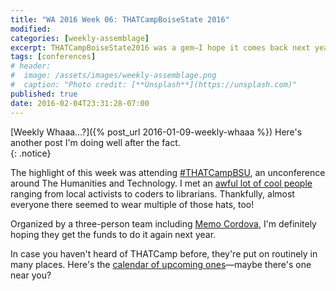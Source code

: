 ```yaml
---
title: "WA 2016 Week 06: THATCampBoiseState 2016" 
modified:
categories: [weekly-assemblage]
excerpt: THATCampBoiseState2016 was a gem—I hope it comes back next year.
tags: [conferences]
# header:
#  image: /assets/images/weekly-assemblage.png
#  caption: "Photo credit: [**Unsplash**](https://unsplash.com)"
published: true
date: 2016-02-04T23:31:28-07:00
---
```

  
[Weekly Whaaa…?]({% post_url 2016-01-09-weekly-whaaa %}) Here's another post I'm doing well after the fact.  
{: .notice}  

The highlight of this week was attending [#THATCampBSU](http://boisestate2016.thatcamp.org/), an unconference around The Humanities and Technology. I met an [awful lot of cool people](http://boisestate2016.thatcamp.org/campers/) ranging from local activists to coders to librarians. Thankfully, almost everyone there seemed to wear multiple of those hats, too!   

Organized by a three-person team including [Memo Cordova](http://guides.boisestate.edu/prf.php?account_id=4254), I'm definitely hoping they get the funds to do it again next year.  

In case you haven't heard of THATCamp before, they're put on routinely in many places. Here's the [calendar of upcoming ones](http://thatcamp.org)—maybe there's one near you?
